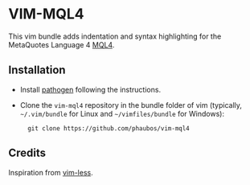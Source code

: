 # VIM-MQL4 #

This vim bundle adds indentation and syntax highlighting for the MetaQuotes Language 4 [MQL4](http://docs.mql4.com/).

## Installation ##

- Install [pathogen](https://github.com/tpope/vim-pathogen) following the instructions.

- Clone the `vim-mql4` repository in the bundle folder of vim (typically, `~/.vim/bundle` for Linux and `~/vimfiles/bundle` for Windows):

        git clone https://github.com/phaubos/vim-mql4 

## Credits ##

Inspiration from [vim-less](https://github.com/groenewege/vim-less).
